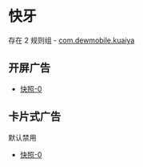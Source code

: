 # 快牙

存在 2 规则组 - [com.dewmobile.kuaiya](/src/apps/com.dewmobile.kuaiya.ts)

## 开屏广告

- [快照-0](https://i.gkd.li/import/13477047)

## 卡片式广告

默认禁用

- [快照-0](https://i.gkd.li/import/13477048)
